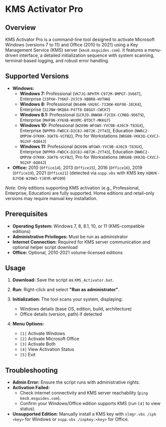 # KMS Activator Pro

## Overview
KMS Activator Pro is a command-line tool designed to activate Microsoft Windows (versions 7 to 11) and Office (2010 to 2021) using a Key Management Service (KMS) server (`kms8.msguides.com`). It features a menu-driven interface, a detailed initialization sequence with system scanning, terminal-based logging, and robust error handling.

## Supported Versions
- **Windows:**  
  - **Windows 7:** Professional (`VK7JG-NPHTM-C97JM-9MPGT-3V66T`), Enterprise (`33PXH-7Y6KF-2VJC9-XBBR8-HVTHH`)  
  - **Windows 8:** Professional (`NG4HW-VH26C-733KW-K6F98-J8CK4`), Enterprise (`32JNW-9KQ84-P47T8-D8GGY-CWCK7`)  
  - **Windows 8.1:** Professional (`GCRJD-8NW9H-F2CDX-CCM8D-9D6T9`), Enterprise (`MHF9N-XY6XB-WVXMC-BTDCT-MKKG7`)  
  - **Windows 10:** Professional (`W269N-WFGWX-YVC9B-4J6C9-T83GX`), Enterprise (`NPPR9-FWDCX-D2C8J-H872K-2YT43`), Education (`NW6C2-QMPVW-D7KKK-3GKT6-VCFB2`), Pro for Workstations (`NRG8B-VKK3Q-CXVCJ-9G2XF-6Q84J`)  
  - **Windows 11:** Professional (`W269N-WFGWX-YVC9B-4J6C9-T83GX`), Enterprise (`NPPR9-FWDCX-D2C8J-H872K-2YT43`), Education (`NW6C2-QMPVW-D7KKK-3GKT6-VCFB2`), Pro for Workstations (`NRG8B-VKK3Q-CXVCJ-9G2XF-6Q84J`)  
- **Office:** 2010 (`Office14`), 2013 (`Office15`), 2016 (`Office16`), 2019 (`Office19`), 2021 (`Office21`) (detected via `ospp.vbs` with KMS key `XQNVK-8JYDB-WJ9W3-YJ8YR-WFG99`)  

*Note:* Only editions supporting KMS activation (e.g., Professional, Enterprise, Education) are fully supported. Home editions and retail-only versions may require manual key installation.

## Prerequisites
- **Operating System:** Windows 7, 8, 8.1, 10, or 11 (KMS-compatible editions)  
- **Administrative Privileges:** Must be run as administrator  
- **Internet Connection:** Required for KMS server communication and optional helper script download  
- **Office:** Optional, 2010-2021 volume-licensed editions  

## Usage
1. **Download:** Save the script as `KMS_Activator.bat`.  
2. **Run:** Right-click and select **"Run as administrator"**.  
3. **Initialization:** The tool scans your system, displaying:  
   - Windows details (base OS, edition, build, architecture)  
   - Office details (version, path) if detected
     
4. **Menu Options:**  
   - `[1]` Activate Windows  
   - `[2]` Activate Microsoft Office  
   - `[3]` Activate Both  
   - `[4]` View Activation Status  
   - `[5]` Exit
     
## Troubleshooting
- **Admin Error:** Ensure the script runs with administrative rights.  
- **Activation Failed:**  
  - Check internet connectivity and KMS server reachability (`ping kms8.msguides.com`).  
  - Confirm your Windows/Office edition supports KMS (run `[4]` to view status).  
- **Unsupported Edition:** Manually install a KMS key with `slmgr.vbs /ipk <key>` for Windows or `ospp.vbs /inpkey:<key>` for Office.  
